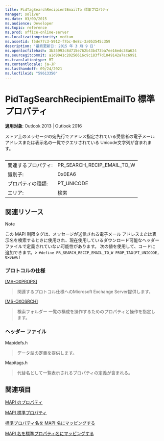 ```yaml
---
title: PidTagSearchRecipientEmailTo 標準プロパティ
manager: soliver
ms.date: 03/09/2015
ms.audience: Developer
ms.topic: reference
ms.prod: office-online-server
ms.localizationpriority: medium
ms.assetid: f5de77c3-5912-f7bc-8e8c-3a053545c359
description: '最終更新日: 2015 年 3 月 9 日'
ms.openlocfilehash: 3b35993c8d715e762b43b473ba7ee16edc38a624
ms.sourcegitcommit: a1d9041c20256616c9c183f7d1049142a7ac6991
ms.translationtype: MT
ms.contentlocale: ja-JP
ms.lasthandoff: 09/24/2021
ms.locfileid: "59613350"
---
```

# <a name="pidtagsearchrecipientemailto-canonical-property"></a>PidTagSearchRecipientEmailTo 標準プロパティ

  
  
**適用対象**: Outlook 2013 | Outlook 2016 
  
ストア上のメッセージの宛先行でアドレス指定されている受信者の電子メール アドレスまたは表示名の一覧でクエリされている Unicode文字列が含まれます。 
  
## 

|||
|:-----|:-----|
|関連するプロパティ:  <br/> |PR_SEARCH_RECIP_EMAIL_TO_W  <br/> |
|識別子:  <br/> |0x0EA6  <br/> |
|プロパティの種類:  <br/> |PT_UNICODE  <br/> |
|エリア:  <br/> |検索  <br/> |
   
## <a name="related-resources"></a>関連リソース

> [!NOTE]
> この MAPI 制限タグは、メッセージが送信される電子メール アドレスまたは表示名を検索するときに使用され、現在使用しているダウンロード可能なヘッダー ファイルで定義されていない可能性があります。 次の値を使用して、コードに追加できます。>  `#define PR_SEARCH_RECIP_EMAIL_TO_W PROP_TAG(PT_UNICODE, 0x0EA6)`
  
### <a name="protocol-specifications"></a>プロトコルの仕様

[[MS-OXPROPS]](https://msdn.microsoft.com/library/f6ab1613-aefe-447d-a49c-18217230b148%28Office.15%29.aspx)
  
> 関連するプロトコル仕様へのMicrosoft Exchange Server提供します。
    
[[MS-OXOSRCH]](https://msdn.microsoft.com/library/c72e49b8-78c7-4483-ad65-e46e9133673b%28Office.15%29.aspx)
  
> 検索フォルダー 一覧の構成を操作するためのプロパティと操作を指定します。
    
### <a name="header-files"></a>ヘッダー ファイル

Mapidefs.h
  
> データ型の定義を提供します。
    
Mapitags.h
  
> 代替名として一覧表示されるプロパティの定義が含まれる。
    
## <a name="see-also"></a>関連項目



[MAPI のプロパティ](mapi-properties.md)
  
[MAPI 標準プロパティ](mapi-canonical-properties.md)
  
[標準プロパティ名を MAPI 名にマッピングする](mapping-canonical-property-names-to-mapi-names.md)
  
[MAPI 名を標準プロパティ名にマッピングする](mapping-mapi-names-to-canonical-property-names.md)

